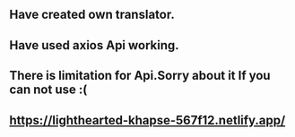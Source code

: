 ## Have created own translator.
## Have used axios Api working.
## There is limitation for Api.Sorry about it If you can not use :(

## https://lighthearted-khapse-567f12.netlify.app/
